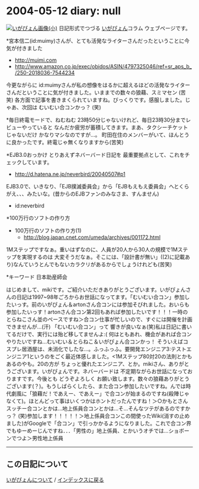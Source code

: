 2004-05-12 diary: null
=====================================================================================================
[![いがぴょん画像(小)](https://igapyon.github.io/diary/images/iga200306s.jpg "いがぴょん")](https://igapyon.github.io/diary/memo/memoigapyon.html) 日記形式でつづる [いがぴょん](https://igapyon.github.io/diary/memo/memoigapyon.html)コラム ウェブページです。

*宮本信二(id:muimy)さんが、とても活発なライターさんだったということに今気が付きました

* http://muimi.com
* http://www.amazon.co.jp/exec/obidos/ASIN/4797325046/ref=sr_aps_b_/250-2018036-7544234

今更ながらに id:muimyさんが私の想像をはるかに超えるほどの活発なライターさんだということに気が付きました。いままでの数々の狼藉、スミマセン (苦笑)
各方面で記事を書きまくられていますね。びっくりです。感服しました。じゃあ、次回は むいむい合コンかっ？ (笑)

*毎日終電モードで、ねむねむ
23時50分じゃないけれど、毎日23時30分までレビューやっていると なんだか疲労が蓄積してきます。まあ、タクシーチケットじゃないだけ かなりマシなのですが…。
町田在住のメンバーがいて、ほんとうに良かったです。終電じゃ無くなりますから(苦笑)

*EJB3.0おっかけ
とりあえずネバーバード日記を 最重要拠点として、これをチェックしています。

* http://d.hatena.ne.jp/neverbird/20040507#p1

EJB3.0で、いきなり、「EJB撲滅委員会」から「EJBもえもえ委員会」へとくらがえ、、、みたいな。(昔からのEJBファンのみなさま、すんません)

* id:neverbird


*100万行のソフトの作り方

* 100万行のソフトの作り方(1)
  * http://blog.japan.cnet.com/umeda/archives/001172.html

1Mステップですなぁ。重いはずなのに、人員が20人から30人の規模で1Mステップを実現するのは 大変そうだなぁ。そこには、「設計書が無い」((2)に記載あり)なんていうとんでもないカラクリがあるからでしょうけれども(苦笑) 

*キーワード
日本助産師会

はじめまして、mikiです。ご紹介いただきありがとうございます。いがぴょんさんの日記は1997~98年ごろからお世話になってます。「むいむい合コン」参加したいっす。前のいがぴょん＆artonさん合コンには参加そびれました。おいらも参加したいっす！artonさん合コン第2回もあれば参加したいです！！！一時のとらねこさん並のペースですね＞合コン仕事が忙しいので、すぐには開催を計画できませんが…(汗) 「むいむい合コン」って 響きが良いなぁ(笑)私は日記に書いてるだけで、実行には殆ど移してませんよ:( 何はともあれ、機会があれば合コンやりたいですね...むいむい＆とらねこ＆いがぴょん合コンかっ！ そういえばコスプレ居酒屋は、未消化でしたな…。ふっふっふ。要開発エンジニア3:テストエンジニア1というのをごく最近体感しました。<1Mステップ80対20の法則とかもあるのやも。20の方が ちょっと優れたエンジニア、とか。mikiさん、ありがとうございます。いがぴょんです。ネバーバードは 不定期ながらお世話になっておりますです。今後とも どうぞよろしく お願い致します。数々の狼藉ありがとうございます(？)。もうしばらくしたら、また合コン参加したいですね。んでは時代劇風に「狼藉だ！であえー、であえー」で合コンが始まるのですね(殺陣じゃなくて)。ほとんどって事はいくつかはホントだったんですね！＞○かもとさんスッチー合コンとかは…地上係員合コンとかは…そ…そんなツテがあるのですかっ？ (笑)参加します！！！！！＞地上係員合コンこの間使ったWiki(消すの止めました)がGoogleで「合コン」で引っかかるようになりました。これで合コン界でもゆーめーじんですね．．．「男性の」地上係員、とかいうオチでは…ショボーンでつよ＞男性地上係員


----------------------------------------------------------------------------------------------------

## この日記について
[いがぴょんについて](https://igapyon.github.io/diary/memo/memoigapyon.html) / [インデックスに戻る](https://igapyon.github.io/diary/idxall.html)
